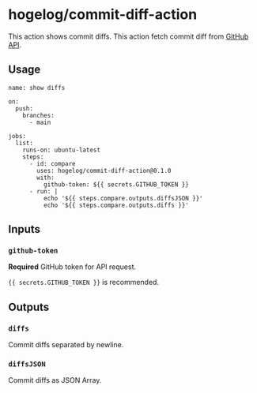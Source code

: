 # hogelog/commit-diff-action
This action shows commit diffs.
This action fetch commit diff from [GitHub API](https://docs.github.com/en/rest/commits/commits#compare-two-commits).

## Usage
```
name: show diffs

on:
  push:
    branches:
      - main

jobs:
  list:
    runs-on: ubuntu-latest
    steps:
      - id: compare
        uses: hogelog/commit-diff-action@0.1.0
        with:
          github-token: ${{ secrets.GITHUB_TOKEN }}
      - run: |
          echo '${{ steps.compare.outputs.diffsJSON }}'
          echo '${{ steps.compare.outputs.diffs }}'
```

## Inputs

### `github-token`

**Required** GitHub token for API request.

`{{ secrets.GITHUB_TOKEN }}` is recommended.

## Outputs

### `diffs`

Commit diffs separated by newline.

### `diffsJSON`

Commit diffs as JSON Array.
